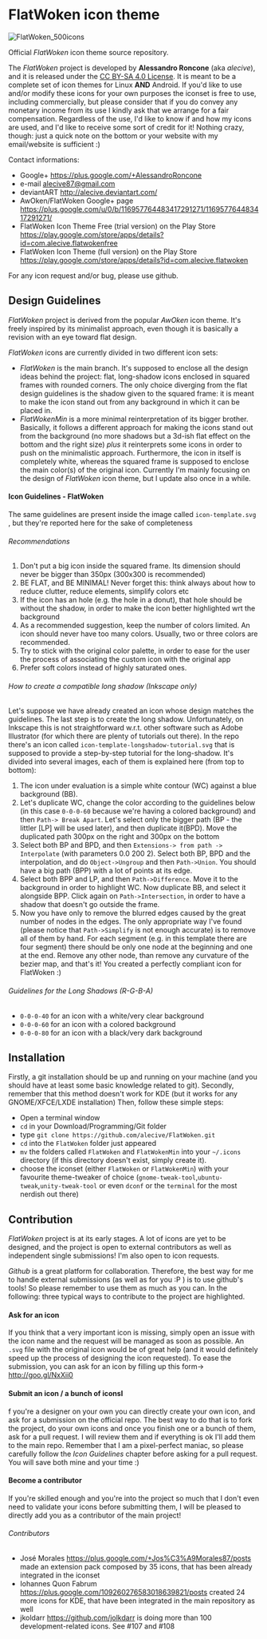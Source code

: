 FlatWoken icon theme
=========

![FlatWoken_500icons](https://cloud.githubusercontent.com/assets/4378663/4010483/e8a7f18c-29f5-11e4-869c-e0f314965049.jpg)

Official *FlatWoken* icon theme source repository.

The *FlatWoken* project is developed by **Alessandro Roncone** (aka *alecive*), and it is released under the [CC BY-SA 4.0 License](http://creativecommons.org/licenses/by-sa/4.0/). It is meant to be a complete set of icon themes for Linux **AND** Android. If you'd like to use and/or modify these icons for your own purposes the iconset is free to use, including commercially, but please consider that if you do convey any monetary income from its use I kindly ask that we arrange for a fair compensation. Regardless of the use, I'd like to know if and how my icons are used, and I'd like to receive some sort of credit for it! Nothing crazy, though: just a quick note on the bottom or your website with my email/website is sufficient :)

Contact informations:

- Google+    https://plus.google.com/+AlessandroRoncone
- e-mail     alecive87@gmail.com
- deviantART http://alecive.deviantart.com/
- AwOken/FlatWoken Google+ page https://plus.google.com/u/0/b/116957764483417291271/116957764483417291271/
- FlatWoken Icon Theme Free (trial version) on the Play Store https://play.google.com/store/apps/details?id=com.alecive.flatwokenfree
- FlatWoken Icon Theme (full version) on the Play Store https://play.google.com/store/apps/details?id=com.alecive.flatwoken

For any icon request and/or bug, please use github.

Design Guidelines
----------

*FlatWoken* project is derived from the popular *AwOken* icon theme. It's freely inspired by its minimalist approach, even though it is basically a revision with an eye toward flat design. 

*FlatWoken* icons are currently divided in two different icon sets:

- *FlatWoken* is the main branch. It's supposed to enclose all the design ideas behind the project: flat, long-shadow icons enclosed in squared frames with rounded corners. The only choice diverging from the flat design guidelines is the shadow given to the squared frame: it is meant to make the icon stand out from any background in which it can be placed in.
- *FlatWokenMin* is a more minimal reinterpretation of its bigger brother. Basically, it follows a different approach for making the icons stand out from the background (no more shadows but a 3d-ish flat effect on the bottom and the right size) *plus* it reinterprets some icons in order to push on the minimalistic approach. Furthermore, the icon in itself is completely white, whereas the squared frame is supposed to enclose the main color(s) of the original icon. Currently I'm mainly focusing on the design of *FlatWoken* icon theme, but I update also once in a while.

#### Icon Guidelines - FlatWoken
The same guidelines are present inside the image called `icon-template.svg` , but they're reported here for the sake of completeness

###### Recommendations
1. Don't put a big icon inside the squared frame. Its dimension should never be bigger than 350px (300x300 is recommended)
2. BE FLAT, and BE MINIMAL! Never forget this: think always about how to reduce clutter, reduce elements, simplify colors etc
3. If the icon has an hole (e.g. the hole in a donut), that hole should be without the shadow, in order to make the icon better highlighted wrt the background
4. As a recommended suggestion, keep the number of colors limited. An icon should never have too many colors. Usually, two or three colors are recommended.
5. Try to stick with the original color palette, in order to ease for the user the process of associating the custom icon with the original app
6. Prefer soft colors instead of highly saturated ones.

###### How to create a compatible long shadow (Inkscape only)
Let's suppose we have already created an icon whose design matches the guidelines. The last step is to create the long shadow. Unfortunately, on Inkscape this is not straightforward w.r.t. other software such as Adobe Illustrator (for which there are plenty of tutorials out there).
In the repo there's an icon called `icon-template-longshadow-tutorial.svg` that is supposed to provide a step-by-step tutorial for the long-shadow. It's divided into several images, each of them is explained here (from top to bottom):

1. The icon under evaluation is a simple white contour (WC) against a blue background (BB).
2. Let's duplicate WC, change the color according to the guidelines below (in this case `0-0-0-60` because we're having a colored background) and then `Path-> Break Apart`. Let's select only the bigger path (BP - the littler [LP] will be used later), and then duplicate it(BPD). Move the duplicated path 300px on the right and 300px on the bottom
3. Select both BP and BPD, and then `Extensions-> from path -> Interpolate` (with parameters 0.0 200 2). Select both BP, BPD and the interpolation, and do `Object->Ungroup` and then `Path->Union`. You should have a big path (BPP) with a lot of points at its edge.
4. Select both BPP and LP, and then `Path->Difference`. Move it to the background in order to highlight WC. Now duplicate BB, and select it alongside BPP. Click again on `Path->Intersection`, in order to have a shadow that doesn't go outside the frame.
5. Now you have only to remove the blurred edges caused by the great number of nodes in the edges. The only appropriate way I've found (please notice that `Path->Simplify` is not enough accurate) is to remove all of them by hand. For each segment (e.g. in this template there are four segment) there should be only one node at the beginning and one at the end. Remove any other node, than remove any curvature of the bezier map, and that's it! You created a perfectly compliant icon for FlatWoken :)

###### Guidelines for the Long Shadows (R-G-B-A)
- `0-0-0-40` for an icon with a white/very clear background
- `0-0-0-60` for an icon with a colored background
- `0-0-0-80` for an icon with a black/very dark background

Installation
----------

Firstly, a git installation should be up and running on your machine (and you should have at least some basic knowledge related to git). Secondly, remember that this method doesn't work for KDE (but it works for any GNOME/XFCE/LXDE installation) Then, follow these simple steps:

- Open a terminal window
- `cd` in your Download/Programming/Git folder
- type `git clone https://github.com/alecive/FlatWoken.git`
- `cd` into the `FlatWoken` folder just appeared
- `mv` the folders called `FlatWoken` and `FlatWokenMin` into your `~/.icons` directory (if this directory doesn't exist, simply create it).
- choose the iconset (either `FlatWoken` or `FlatWokenMin`) with your favourite theme-tweaker of choice (`gnome-tweak-tool`,`ubuntu-tweak`,`unity-tweak-tool` or even `dconf` or the `terminal` for the most nerdish out there)


Contribution
----------

*FlatWoken* project is at its early stages. A lot of icons are yet to be designed, and the project is open to external contributors as well as independent single submissions! I'm also open to icon requests.

*Github* is a great platform for collaboration. Therefore, the best way for me to handle external submissions (as well as for you :P ) is to use github's tools! So please remember to use them as much as you can. In the following: three typical ways to contribute to the project are highlighted.

#### Ask for an icon
If you think that a very important icon is missing, simply open an issue with the icon name and the request will be managed as soon as possible. An `.svg` file with the original icon would be of great help (and it would definitely speed up the process of designing the icon requested).
To ease the submission, you can ask for an icon by filling up this form-> http://goo.gl/NxXii0

#### Submit an icon / a bunch of iconsI
f you're a designer on your own you can directly create your own icon, and ask for a submission on the official repo. The best way to do that is to fork the project, do your own icons and once you finish one or a bunch of them, ask for a pull request. I will review them and if everything is ok I'll add them to the main repo. Remember that I am a pixel-perfect maniac, so please carefully follow the *Icon Guidelines* chapter before asking for a pull request. You will save both mine and your time :)

#### Become a contributor
If you're skilled enough and you're into the project so much that I don't even need to validate your icons before submitting them, I will be pleased to directly add you as a contributor of the main project!

###### Contributors
- José Morales https://plus.google.com/+Jos%C3%A9Morales87/posts made an extension pack composed by 35 icons, that has been already integrated in the iconset
- Iohannes Quon Fabrum https://plus.google.com/109260276583018639821/posts created 24 more icons for KDE, that have been integrated in the main repository as well
- jkoldarr https://github.com/jolkdarr is doing more than 100 development-related icons. See #107 and #108
